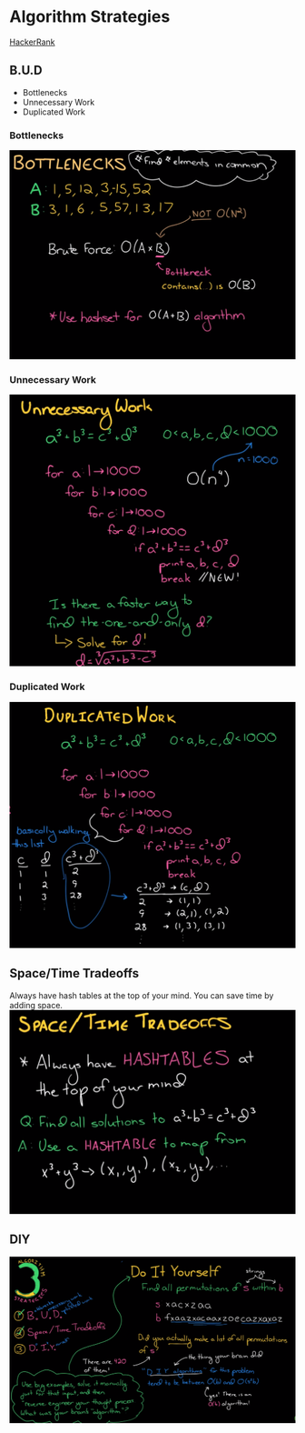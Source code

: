 # Algorithm Strategies
[HackerRank](https://www.youtube.com/watch?v=84UYVCluClQ&list=PLX6IKgS15Ue02WDPRCmYKuZicQHit9kFt&index=2)
## B.U.D
- Bottlenecks
- Unnecessary Work
- Duplicated Work

### Bottlenecks
![](../../../attachments/algorithm-strategies_20210331-223352.png)

### Unnecessary Work
![](../../../attachments/algorithm-strategies_20210331-223538.png)

### Duplicated Work
![](../../../attachments/algorithm-strategies_20210331-223636.png)

## Space/Time Tradeoffs
Always have hash tables at the top of your mind. You can save time by adding space.
![](../../../attachments/algorithm-strategies_20210331-223733.png)

## DIY
![](../../../attachments/algorithm-strategies_20210331-224120.png)
